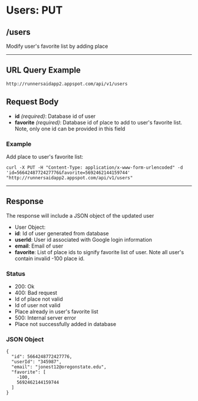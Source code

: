 # Users: PUT

## /users

Modify user's favorite list by adding place

---

## URL Query Example

```
http://runnersaidapp2.appspot.com/api/v1/users
```

## Request Body

- **id** *(required)*: Database id of user
- **favorite** *(required)*: Database id of place to add to user's favorite list. Note, only one id can be provided in this field

### Example

Add place to user's favorite list:

```
curl -X PUT -H "Content-Type: application/x-www-form-urlencoded" -d 
'id=5664248772427776&favorite=5692462144159744' "http://runnersaidapp2.appspot.com/api/v1/users"
```

---

## Response

The response will include a JSON object of the updated user

- User Object:
 - **id**: Id of user generated from database
 - **userId**: User id associated with Google login information
 - **email**: Email of user
 - **favorite**: List of place ids to signify favorite list of user. Note all user's contain invalid -100 place id.

### Status
- 200: Ok
- 400: Bad request
 - Id of place not valid
 - Id of user not valid
 - Place already in user's favorite list
- 500: Internal server error
 - Place not successfully added in database


### JSON Object

```
{
  "id": 5664248772427776,
  "userId": "345987",
  "email": "jonest12@oregonstate.edu",
  "favorite": [
    -100,
    5692462144159744
  ]
}
```